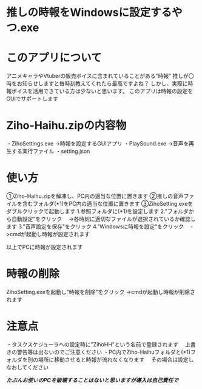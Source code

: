 # 推しの時報をWindowsに設定するやつ.exe

# このアプリについて
アニメキャラやVtuberの販売ボイスに含まれていることがある"時報" 
推しが〇時をお知らせしますと毎時刻教えてくれたら最高ですよね？ 
しかし、実際に時報ボイスを活用できている方は少ないと思います。 
このアプリは時報の設定をGUIでサポートします 

# Ziho-Haihu.zipの内容物
・ZihoSettings.exe 
  ->時報を設定するGUIアプリ 
・PlaySound.exe
  ->音声を再生する実行ファイル 
・setting.json 

# 使い方
①Ziho-Haihu.zipを解凍し、PC内の適当な位置に置きます 
➁推しの音声ファイルを含むフォルダ(*1)をPC内の適当な位置に置きます 
③ZihoSetting.exeをダブルクリックで起動します 
	1.参照フォルダに(*1)を設定します 
	2."フォルダから自動設定"をクリック 
	　->各時刻に適切なファイルが選択されているか確認します 
	3."音声設定を保存"をクリック 
	4."Windowsに時報を設定"をクリック 
	　->cmdが起動し時報が設定されます 

以上でPCに時報が設定されます 

# 時報の削除
ZihoSetting.exeを起動し"時報を削除"をクリック 
->cmdが起動し時報が削除されます 

# 注意点
・タスクスケジューラへの設定時に"ZihoHH"という名前で登録されます 
　上書きの警告等は出ないのでご注意ください 
・PC内でZiho-Haihuフォルダと(*1)フォルダを別の場所に移動させると時報が流れなくなります 
　その場合は設定しなおしてください 
 
 ***たぶんお使いのPCを破壊することはないと思いますが導入は自己責任で*** 
